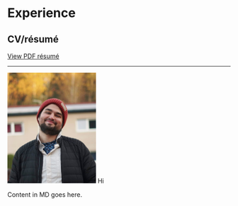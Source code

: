 # Experience

## CV/résumé

[View PDF résumé](images/CV_HENZL.pdf)

---
<img src="images/borec.jpg" alt="drawing" width="200"/>
Hi

Content in MD goes here.

